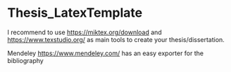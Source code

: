 # Thesis_LatexTemplate


I recommend to use https://miktex.org/download and https://www.texstudio.org/ as main tools to create your thesis/dissertation. 

Mendeley https://www.mendeley.com/ has an easy exporter for the bibliography

